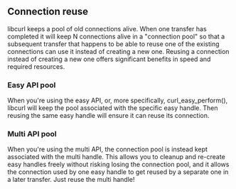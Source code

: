 ## Connection reuse

libcurl keeps a pool of old connections alive. When one transfer has completed
it will keep N connections alive in a "connection pool" so that a subsequent
transfer that happens to be able to reuse one of the existing connections can
use it instead of creating a new one. Reusing a connection instead of
creating a new one offers significant benefits in speed and required resources.

### Easy API pool

When you're using the easy API, or, more specifically, curl_easy_perform(),
libcurl will keep the pool associated with the specific easy handle. Then
reusing the same easy handle will ensure it can reuse its connection.

### Multi API pool

When you're using the multi API, the connection pool is instead kept
associated with the multi handle. This allows you to cleanup and re-create
easy handles freely without risking losing the connection pool, and it allows
the connection used by one easy handle to get reused by a separate one in a
later transfer. Just reuse the multi handle!
